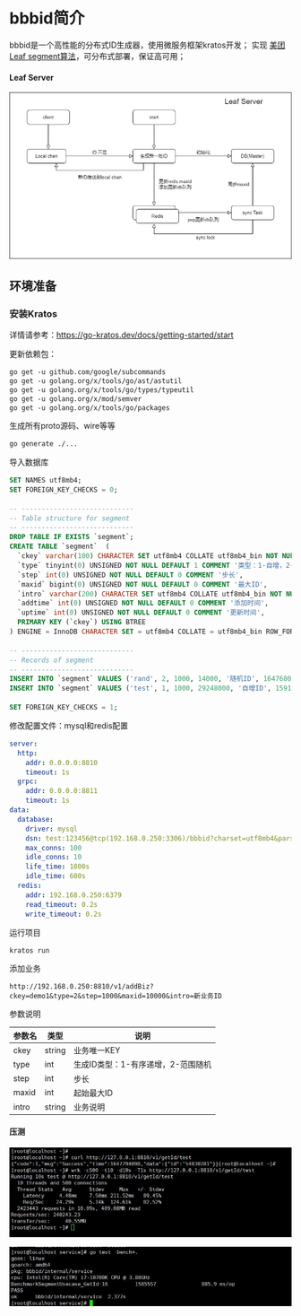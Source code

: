 # bbbid简介

bbbid是一个高性能的分布式ID生成器，使用微服务框架kratos开发；
实现 [美团Leaf segment算法](https://tech.meituan.com/2019/03/07/open-source-project-leaf.html)，可分布式部署，保证高可用；

#### Leaf Server

![bbbid-cn](https://github.com/imsoul/bbbid/blob/main/img/bbbid-cn.png?raw=true)



## 环境准备

### 安装Kratos
详情请参考：https://go-kratos.dev/docs/getting-started/start

更新依赖包：
```bigquery
go get -u github.com/google/subcommands
go get -u golang.org/x/tools/go/ast/astutil
go get -u golang.org/x/tools/go/types/typeutil
go get -u golang.org/x/mod/semver
go get -u golang.org/x/tools/go/packages
```

生成所有proto源码、wire等等
```bash
go generate ./...
```

导入数据库

```sql
SET NAMES utf8mb4;
SET FOREIGN_KEY_CHECKS = 0;

-- ----------------------------
-- Table structure for segment
-- ----------------------------
DROP TABLE IF EXISTS `segment`;
CREATE TABLE `segment`  (
  `ckey` varchar(100) CHARACTER SET utf8mb4 COLLATE utf8mb4_bin NOT NULL COMMENT '业务key',
  `type` tinyint(0) UNSIGNED NOT NULL DEFAULT 1 COMMENT '类型：1-自增，2-随机',
  `step` int(0) UNSIGNED NOT NULL DEFAULT 0 COMMENT '步长',
  `maxid` bigint(0) UNSIGNED NOT NULL DEFAULT 0 COMMENT '最大ID',
  `intro` varchar(200) CHARACTER SET utf8mb4 COLLATE utf8mb4_bin NOT NULL DEFAULT '' COMMENT '备注说明',
  `addtime` int(0) UNSIGNED NOT NULL DEFAULT 0 COMMENT '添加时间',
  `uptime` int(0) UNSIGNED NOT NULL DEFAULT 0 COMMENT '更新时间',
  PRIMARY KEY (`ckey`) USING BTREE
) ENGINE = InnoDB CHARACTER SET = utf8mb4 COLLATE = utf8mb4_bin ROW_FORMAT = Dynamic;

-- ----------------------------
-- Records of segment
-- ----------------------------
INSERT INTO `segment` VALUES ('rand', 2, 1000, 14000, '随机ID', 1647680509, 1647680509);
INSERT INTO `segment` VALUES ('test', 1, 1000, 29248000, '自增ID', 1591706686, 1620815148);

SET FOREIGN_KEY_CHECKS = 1;
```



修改配置文件：mysql和redis配置

```yaml
server:
  http:
    addr: 0.0.0.0:8810
    timeout: 1s
  grpc:
    addr: 0.0.0.0:8811
    timeout: 1s
data:
  database:
    driver: mysql
    dsn: test:123456@tcp(192.168.0.250:3306)/bbbid?charset=utf8mb4&parseTime=True&loc=Local
    max_conns: 100
    idle_conns: 10
    life_time: 1800s
    idle_time: 600s
  redis:
    addr: 192.168.0.250:6379
    read_timeout: 0.2s
    write_timeout: 0.2s

```



运行项目

```bash
kratos run
```



添加业务

```
http://192.168.0.250:8810/v1/addBiz?ckey=demo1&type=2&step=1000&maxid=10000&intro=新业务ID
```

参数说明

| 参数名 | 类型   | 说明                               |
| ------ | ------ | ---------------------------------- |
| ckey   | string | 业务唯一KEY                        |
| type   | int    | 生成ID类型：1-有序递增，2-范围随机 |
| step   | int    | 步长                               |
| maxid  | int    | 起始最大ID                         |
| intro  | string | 业务说明                           |



#### 压测

![wrk](https://github.com/imsoul/bbbid/blob/main/img/wrk.jpg?raw=true)



![bench](https://github.com/imsoul/bbbid/blob/main/img/bench.jpg?raw=true)
